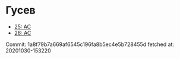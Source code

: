 # Гусев
- [25: AC](25.md)
- [26: AC](26.md)

Commit: 1a8f79b7a669af6545c196fa8b5ec4e5b728455d
 fetched at: 20201030-153220
